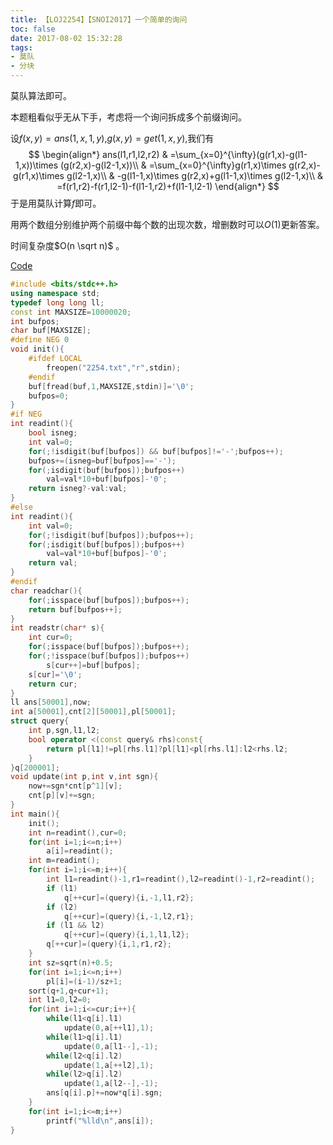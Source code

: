 ```yaml
---
title: 【LOJ2254】【SNOI2017】一个简单的询问
toc: false
date: 2017-08-02 15:32:28
tags: 
- 莫队
- 分块
---
```


莫队算法即可。

<!-- more -->

本题粗看似乎无从下手，考虑将一个询问拆成多个前缀询问。

设$f(x,y)=ans(1,x,1,y)$,$g(x,y)=get(1,x,y)$,我们有
$$
\begin{align*}
ans(l1,r1,l2,r2)
& =\sum_{x=0}^{\infty}(g(r1,x)-g(l1-1,x))\times (g(r2,x)-g(l2-1,x))\\
& =\sum_{x=0}^{\infty}g(r1,x)\times g(r2,x)-g(r1,x)\times g(l2-1,x)\\
& -g(l1-1,x)\times g(r2,x)+g(l1-1,x)\times g(l2-1,x)\\
& =f(r1,r2)-f(r1,l2-1)-f(l1-1,r2)+f(l1-1,l2-1)
\end{align*}
$$
于是用莫队计算$f$即可。

用两个数组分别维护两个前缀中每个数的出现次数，增删数时可以$O(1)$更新答案。

时间复杂度$O(n \sqrt n)$ 。

[Code](https://github.com/q234rty/OJ-Codes/blob/master/LibreOJ/2254.cpp)

```cpp
#include <bits/stdc++.h>
using namespace std;
typedef long long ll;
const int MAXSIZE=10000020;
int bufpos;
char buf[MAXSIZE];
#define NEG 0
void init(){
	#ifdef LOCAL
		freopen("2254.txt","r",stdin);
	#endif
	buf[fread(buf,1,MAXSIZE,stdin)]='\0';
	bufpos=0;
}
#if NEG
int readint(){
	bool isneg;
	int val=0;
	for(;!isdigit(buf[bufpos]) && buf[bufpos]!='-';bufpos++);
	bufpos+=(isneg=buf[bufpos]=='-');
	for(;isdigit(buf[bufpos]);bufpos++)
		val=val*10+buf[bufpos]-'0';
	return isneg?-val:val;
}
#else
int readint(){
	int val=0;
	for(;!isdigit(buf[bufpos]);bufpos++);
	for(;isdigit(buf[bufpos]);bufpos++)
		val=val*10+buf[bufpos]-'0';
	return val;
}
#endif
char readchar(){
	for(;isspace(buf[bufpos]);bufpos++);
	return buf[bufpos++];
}
int readstr(char* s){
	int cur=0;
	for(;isspace(buf[bufpos]);bufpos++);
	for(;!isspace(buf[bufpos]);bufpos++)
		s[cur++]=buf[bufpos];
	s[cur]='\0';
	return cur;
}
ll ans[50001],now;
int a[50001],cnt[2][50001],pl[50001];
struct query{
	int p,sgn,l1,l2;
	bool operator <(const query& rhs)const{
		return pl[l1]!=pl[rhs.l1]?pl[l1]<pl[rhs.l1]:l2<rhs.l2;
	}
}q[200001];
void update(int p,int v,int sgn){
	now+=sgn*cnt[p^1][v];
	cnt[p][v]+=sgn;
}
int main(){
	init();
	int n=readint(),cur=0;
	for(int i=1;i<=n;i++)
		a[i]=readint();
	int m=readint();
	for(int i=1;i<=m;i++){
		int l1=readint()-1,r1=readint(),l2=readint()-1,r2=readint();
		if (l1)
			q[++cur]=(query){i,-1,l1,r2};
		if (l2)
			q[++cur]=(query){i,-1,l2,r1};
		if (l1 && l2)
			q[++cur]=(query){i,1,l1,l2};
		q[++cur]=(query){i,1,r1,r2};
	}
	int sz=sqrt(n)+0.5;
	for(int i=1;i<=n;i++)
		pl[i]=(i-1)/sz+1;
	sort(q+1,q+cur+1);
	int l1=0,l2=0;
	for(int i=1;i<=cur;i++){
		while(l1<q[i].l1)
			update(0,a[++l1],1);
		while(l1>q[i].l1)
			update(0,a[l1--],-1);
		while(l2<q[i].l2)
			update(1,a[++l2],1);
		while(l2>q[i].l2)
			update(1,a[l2--],-1);
		ans[q[i].p]+=now*q[i].sgn;
	}
	for(int i=1;i<=m;i++)
		printf("%lld\n",ans[i]);
}
```






